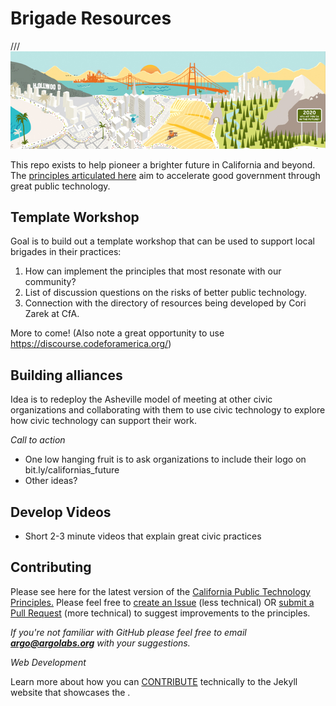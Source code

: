 
# Brigade Resources 

/// ![California Dreaming Map](../images/california-dreaming-pano.jpg)

This repo exists to help pioneer a brighter future in California and beyond. The [principles articulated here](https://argo-marketplace.github.io/future_of_california/) aim to accelerate good government through great public technology.

## Template Workshop 

Goal is to build out a template workshop that can be used to support local brigades in their practices:

1. How can <my brigade> implement the principles that most resonate with our community?
2. List of discussion questions on the risks of better public technology.
3. Connection with the directory of resources being developed by Cori Zarek at CfA.

More to come! (Also note a great opportunity to use https://discourse.codeforamerica.org/)

## Building alliances

Idea is to redeploy the Asheville model of meeting at other civic organizations and collaborating with them to use civic technology to explore how civic technology can support their work. 

*Call to action*

- One low hanging fruit is to ask organizations to include their logo on bit.ly/californias_future
- Other ideas?

## Develop Videos

- Short 2-3 minute videos that explain great civic practices

## Contributing

Please see here for the latest version of the [California Public Technology Principles.](https://argo-marketplace.github.io/future_of_california/) Please feel free to [create an Issue](https://help.github.com/articles/creating-an-issue/) (less technical) OR [submit a Pull Request](https://help.github.com/articles/creating-a-pull-request/) (more technical) to suggest improvements to the principles. 

*If you're not familiar with GitHub please feel free to email **argo@argolabs.org** with your suggestions.*

_Web Development_

Learn more about how you can [CONTRIBUTE](../CONTRIBUTING.md) technically to the Jekyll website that showcases the .











